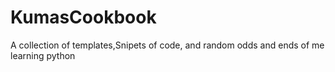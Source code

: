 # KumasCookbook
A collection of templates,Snipets of code, and random odds and ends of me learning python
